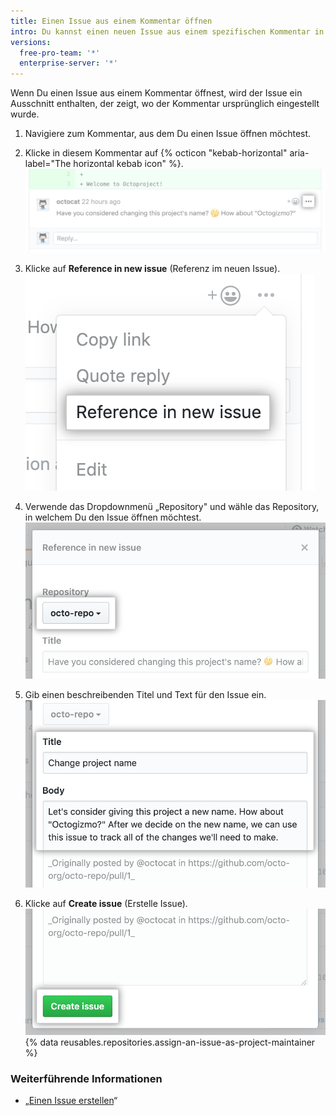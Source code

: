 ```yaml
---
title: Einen Issue aus einem Kommentar öffnen
intro: Du kannst einen neuen Issue aus einem spezifischen Kommentar in einem Issue oder Pull Request öffnen.
versions:
  free-pro-team: '*'
  enterprise-server: '*'
---
```


Wenn Du einen Issue aus einem Kommentar öffnest, wird der Issue ein Ausschnitt enthalten, der zeigt, wo der Kommentar ursprünglich eingestellt wurde.

1. Navigiere zum Kommentar, aus dem Du einen Issue öffnen möchtest.

2. Klicke in diesem Kommentar auf {% octicon "kebab-horizontal" aria-label="The horizontal kebab icon" %}. ![Drei-Punkte-Menü im Reviewkommentar des Pull Request](/assets/images/help/pull_requests/kebab-in-pull-request-review-comment.png)
3. Klicke auf **Reference in new issue** (Referenz im neuen Issue). ![Menüpunkt „Reference in new issue" (Referenz im neuen Issue)](/assets/images/help/pull_requests/reference-in-new-issue.png)
4. Verwende das Dropdownmenü „Repository" und wähle das Repository, in welchem Du den Issue öffnen möchtest. ![„Repository" Dropdownmenü für neue Issues](/assets/images/help/pull_requests/new-issue-repository.png)
5. Gib einen beschreibenden Titel und Text für den Issue ein. ![Titel und Text für neuen Issue](/assets/images/help/pull_requests/new-issue-title-and-body.png)
6. Klicke auf **Create issue** (Erstelle Issue). ![Schaltfläche zum Erstellen eines neuen Issues](/assets/images/help/pull_requests/create-issue.png)
{% data reusables.repositories.assign-an-issue-as-project-maintainer %}

### Weiterführende Informationen

- „[Einen Issue erstellen](/github/managing-your-work-on-github/creating-an-issue)“
